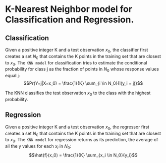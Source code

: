 # K-Nearest Neighbor model for Classification and Regression.

## Classification
Given a positive integer K and a test observation $x_0$, the classifier first creates a set $N_0$ that contains the 
K points in the training set that are closest to $x_0$.
The `KNN model` for classification tries to estimate the conditional probability for class j as the fraction of points in $N_0$ whose response values equal j:
$$Pr(Y=j|X=x_0) = \frac{1}{K} \sum_{i \in N_0}{I(y_i = j)}$$

The KNN classifies the test observation $x_0$ to the class with the highest probability.

## Regression
Given a positive integer K and a test observation $x_0$, the regressor first creates a set $N_0$ that contains the 
K points in the training set that are closest to $x_0$.
The `KNN model` for regression returns as its prediction, the average of all the y values for each $x_i$ in $N_0$:
$$\hat{f}(x_0) = \frac{1}{K} \sum_{x_i \in N_0}{y_i}$$